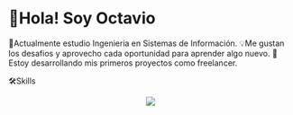 <h1>👋Hola! Soy Octavio </h1>

📖Actualmente estudio Ingenieria en Sistemas de Información.
💡Me gustan los desafios y aprovecho cada oportunidad para aprender algo nuevo.
💪Estoy desarrollando mis primeros proyectos como freelancer.

🛠️Skills
<p align="center">
  <a href="https://skillicons.dev">
    <img src="https://skillicons.dev/icons?i=html,css,bootstrap,js,react,astro,py,bash,figma,git&perline=14" />
  </a>
</p>